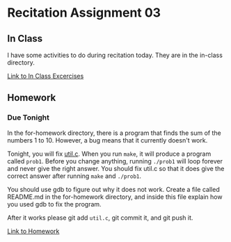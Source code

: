 # Recitation Assignment 03  


## In Class  

I have some activities to do during recitation today. They are in the in-class directory.

[Link to In Class Excercises](in-class)

## Homework
### Due Tonight  

In the for-homework directory, there is a program that finds the sum of
the numbers 1 to 10. However, a bug means that it currently doesn't work.

Tonight, you will fix [util.c](for-homework/util.c).
When you run `make`, it will produce
a program called `prob1`. Before you change anything, running `./prob1` will
loop forever and never give the right answer. You should fix util.c so that
it does give the correct answer after running `make` and `./prob1`.

You should use gdb to figure out why it does not work. Create a file called
README.md in the for-homework directory, and inside this file explain
how you used gdb to fix the program.

After it works please git add `util.c`, git commit it, and git push it.

[Link to Homework](for-homework)

